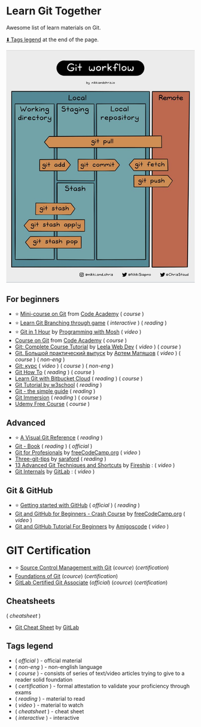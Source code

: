 # Learn Git Together

Awesome list of learn materials on Git.

[:arrow_down: Tags legend](#tags-legend) at the end of the page.

![cheatsheet](/asset/cheatsheet.jpg)

<!-- - []() by []() : -->

## For beginners

- ⭐ [Mini-course on Git](https://www.codecademy.com/learn/learn-git/modules/learn-git-git-workflow-u/cheatsheet) from [Code Academy](https://www.codecademy.com/) ( _course_ )
- ⭐ [Learn Git Branching through game](https://learngitbranching.js.org/) ( _interactive_ ) ( _reading_ )
- ⭐ [Git in 1 Hour](https://youtu.be/8JJ101D3knE) by [Programming with Mosh](https://www.youtube.com/c/programmingwithmosh) ( _video_ )
- [Course on Git](https://www.codecademy.com/learn/learn-git) from [Code Academy](https://www.codecademy.com/) ( _course_ )
- [Git: Complete Course Tutorial](https://www.youtube.com/watch?v=vMdSqMf6BPY&list=PL_euSNU_eLbegnt7aR8I1gXfLhKZbxnYX) by [Leela Web Dev](https://www.youtube.com/c/LeelaWebDev) ( _video_ ) ( _course_ )
- [Git. Большой практический выпуск](https://www.youtube.com/watch?v=SEvR78OhGtw) by [Артем Матяшов](https://www.youtube.com/channel/UCJHS22_QyRowmNAaxoUd4dA) ( _video_ ) ( _course_ ) ( _non-eng_ )
- [Git: курс](https://www.youtube.com/playlist?list=PLDyvV36pndZFHXjXuwA_NywNrVQO0aQqb) ( _video_ ) ( _course_ ) ( _non-eng_ )
- [Git How To](https://githowto.com/uk) ( _reading_ ) ( _course_ )
- [Learn Git with Bitbucket Cloud](https://www.atlassian.com/git/tutorials/learn-git-with-bitbucket-cloud) ( _reading_ ) ( _course_ )
- [Git Tutorial by w3school](https://www.w3schools.com/git/) ( _reading_ )
- [Git - the simple guide](http://up1.github.io/git-guide/index.html) ( _reading_ )
- [Git Immersion](https://gitimmersion.com/index.html) ( _reading_ ) ( _course_ )
- [Udemy Free Course](https://www.udacity.com/course/version-control-with-git--ud123?irclickid=X8KTyLyCxxyNTbgQNSSAlymTUkAxo6zuc2jQTM0&irgwc=1&utm_source=affiliate&utm_medium=&aff=245992&utm_term=&utm_campaign=__&utm_content=&adid=786224) ( _course_ )

## Advanced

- ⭐ [A Visual Git Reference](https://marklodato.github.io/visual-git-guide/index-en.html) ( _reading_ )
- [Git - Book](https://git-scm.com/book/en/v2) ( _reading_ ) ( _official_ )
- [Git for Profesionals](https://www.youtube.com/watch?v=Uszj_k0DGsg) by [freeCodeCamp.org](https://www.youtube.com/c/Freecodecamp) ( _video_ )
- [Three-git-tips](https://github.com/saraford/three-git-tips) by [saraford](https://github.com/saraford) ( _reading_ )
- [13 Advanced Git Techniques and Shortcuts](https://www.youtube.com/watch?v=ecK3EnyGD8o) by [Fireship](https://www.youtube.com/@Fireship/playlists) : ( _video_ )
- [Git Internals](https://www.youtube.com/watch?v=P6jD966jzlk) by [GitLab](https://www.youtube.com/@Gitlab) : ( _video_ )

## Git & GitHub

- ⭐ [Getting started with GitHub](https://docs.github.com/en/get-started) ( _official_ ) ( _reading_ )
- [Git and GitHub for Beginners - Crash Course](https://www.youtube.com/watch?v=RGOj5yH7evk) by [freeCodeCamp.org](https://www.youtube.com/c/Freecodecamp)  ( _video_ )
- [Git and GitHub Tutorial For Beginners](https://www.youtube.com/watch?v=3fUbBnN_H2c) by [Amigoscode](https://www.youtube.com/c/amigoscode) ( _video_ )

# GIT Certification

- ⭐ [Source Control Management with Git](https://training.linuxfoundation.org/certification/git/?SSAID=746540&sscid=11k7_os2de) (_cource_) (_certification_)
- [Foundations of Git](https://learn.gitkraken.com/courses/git-foundations) (_cource_) (_certification_)
- [GitLab Certified Git Associate](https://about.gitlab.com/services/education/gitlab-certified-associate/) (_official_) (_cource_) (_certification_)

## Cheatsheets

( _cheatsheet_ )

- [Git Cheat Sheet](https://about.gitlab.com/images/press/git-cheat-sheet.pdf) by [GitLab](https://gitlab.com)

## Tags legend

- ( _official_ ) - official material
- ( _non-eng_ ) - non-english language
- ( _course_ ) - consists of series of text/video articles trying to give to a reader solid foundation
- ( _certification_ ) - formal attestation to validate your proficiency through exams 
- ( _reading_ ) - material to read
- ( _video_ ) - material to watch
- ( _cheatsheet_ ) - cheat sheet
- ( _interactive_ ) - interactive
